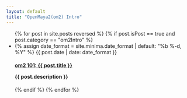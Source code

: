 ```yaml
---
layout: default
title: "OpenMaya2(om2) Intro"
---
```

<div class="body">
  <ul class="post-list">
    {% for post in site.posts reversed %}
        {% if post.isPost == true and post.category == "om2Intro" %}
          <li>
            {% assign date_format = site.minima.date_format | default: "%b %-d, %Y" %}
            <span class="post-meta">{{ post.date | date: date_format }}</span>
            <h4>
              <a class="post-link" href="{{ post.url }}">om2 101: {{ post.title }}</a>
              <p>{{ post.description }}</p>
            </h4>
          </li>
        {% endif %}
    {% endfor %}
  </ul>
</div>
